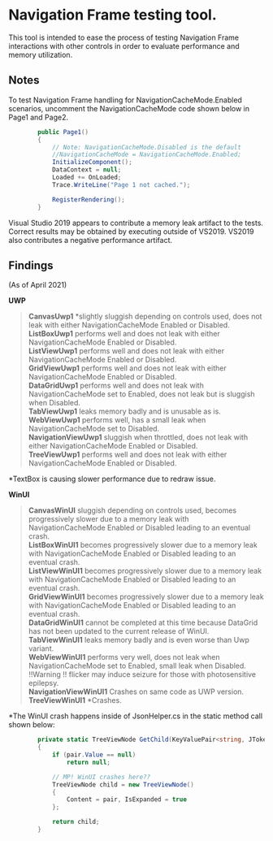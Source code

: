 # Navigation Frame testing tool.

This tool is intended to ease the process of testing Navigation Frame interactions with other controls in order to evaluate performance and memory utilization.

## Notes

To test Navigation Frame handling for NavigationCacheMode.Enabled scenarios, uncomment the NavigationCacheMode code shown below in Page1 and Page2.

```csharp
        public Page1()
        {
            // Note: NavigationCacheMode.Disabled is the default
            //NavigationCacheMode = NavigationCacheMode.Enabled;
            InitializeComponent();
            DataContext = null;
            Loaded += OnLoaded;
            Trace.WriteLine("Page 1 not cached.");

            RegisterRendering();
        }
```

Visual Studio 2019 appears to contribute a memory leak artifact to the tests.  Correct results may be obtained by executing outside of VS2019.  VS2019 also contributes a negative performance artifact.

## Findings

(As of April 2021)

**UWP**

> **CanvasUwp1** *slightly sluggish depending on controls used, does not leak with either NavigationCacheMode Enabled or Disabled.  
> **ListBoxUwp1** performs well and does not leak with either NavigationCacheMode Enabled or Disabled.  
> **ListViewUwp1** performs well and does not leak with either NavigationCacheMode Enabled or Disabled.  
> **GridViewUwp1** performs well and does not leak with either NavigationCacheMode Enabled or Disabled.  
> **DataGridUwp1** performs well and does not leak with NavigationCacheMode set to Enabled, does not leak but is sluggish when Disabled.  
> **TabViewUwp1** leaks memory badly and is unusable as is.  
> **WebViewUwp1** performs well, has a small leak when NavigationCacheMode set to Disabled.  
> **NavigationViewUwp1** sluggish when throttled, does not leak with either NavigationCacheMode Enabled or Disabled.  
> **TreeViewUwp1** performs well and does not leak with either NavigationCacheMode Enabled or Disabled.  

*TextBox is causing slower performance due to redraw issue.

**WinUI**

> **CanvasWinUI** sluggish depending on controls used, becomes progressively slower due to a memory leak with NavigationCacheMode Enabled or Disabled leading to an eventual crash.  
> **ListBoxWinUI1** becomes progressively slower due to a memory leak with NavigationCacheMode Enabled or Disabled leading to an eventual crash.  
> **ListViewWinUI1** becomes progressively slower due to a memory leak with NavigationCacheMode Enabled or Disabled leading to an eventual crash.  
> **GridViewWinUI1** becomes progressively slower due to a memory leak with NavigationCacheMode Enabled or Disabled leading to an eventual crash.  
> **DataGridWinUI1** cannot be completed at this time because DataGrid has not been updated to the current release of WinUI.  
> **TabViewWinUI1** leaks memory badly and is even worse than Uwp variant.  
> **WebViewWinUI1** performs very well, does not leak when NavigationCacheMode set to Enabled, small leak when Disabled.  !!Warning !! flicker may induce seizure for those with photosensitive epilepsy.  
> **NavigationViewWinUI1** Crashes on same code as UWP version.  
> **TreeViewWinUI1** *Crashes.  

*The WinUI crash happens inside of JsonHelper.cs in the static method call shown below:

```csharp
        private static TreeViewNode GetChild(KeyValuePair<string, JToken> pair)
        {
            if (pair.Value == null)
                return null;

            // MP! WinUI crashes here??
            TreeViewNode child = new TreeViewNode()
            {
                Content = pair, IsExpanded = true
            };

            return child;
        }
```
